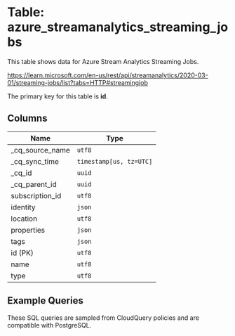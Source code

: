 # Table: azure_streamanalytics_streaming_jobs

This table shows data for Azure Stream Analytics Streaming Jobs.

https://learn.microsoft.com/en-us/rest/api/streamanalytics/2020-03-01/streaming-jobs/list?tabs=HTTP#streamingjob

The primary key for this table is **id**.

## Columns

| Name          | Type          |
| ------------- | ------------- |
|_cq_source_name|`utf8`|
|_cq_sync_time|`timestamp[us, tz=UTC]`|
|_cq_id|`uuid`|
|_cq_parent_id|`uuid`|
|subscription_id|`utf8`|
|identity|`json`|
|location|`utf8`|
|properties|`json`|
|tags|`json`|
|id (PK)|`utf8`|
|name|`utf8`|
|type|`utf8`|

## Example Queries

These SQL queries are sampled from CloudQuery policies and are compatible with PostgreSQL.


